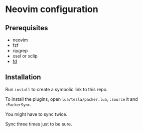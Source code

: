 # Neovim configuration

## Prerequisites

- neovim
- fzf
- ripgrep
- xsel or xclip
- [fd](https://github.com/sharkdp/fd)

## Installation 

Run `install` to create a symbolic link to this repo.

To install the plugins, open `lua/tesla/packer.lua`, `:source` it and
`:PackerSync`. 

You might have to sync twice.

Sync three times just to be sure.
